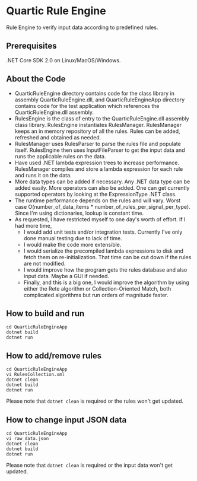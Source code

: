 # Quartic Rule Engine

Rule Engine to verify input data according to predefined rules.


## Prerequisites

.NET Core SDK 2.0 on Linux/MacOS/Windows.

## About the Code

* QuarticRuleEngine directory contains code for the class library in assembly QuarticRuleEngine.dll, and QuarticRuleEngineApp directory contains code for the test application which references the QuarticRuleEngine.dll assembly.
* RulesEngine is the class of entry to the QuarticRuleEngine.dll assembly class library. RulesEngine instantiates RulesManager. RulesManager keeps an in memory repository of all the rules. Rules can be added, refreshed and obtained as needed.
* RulesManager uses RulesParser to parse the rules file and populate itself. RulesEngine then uses InputFileParser to get the input data and runs the applicable rules on the data.
* Have used .NET lambda expression trees to increase performance. RulesManager compiles and store a lambda expression for each rule and runs it on the data.
* More data types can be added if necessary. Any .NET data type can be added easily. More operators can also be added. One can get currently supported operators by looking at the ExpressionType .NET class.
* The runtime performance depends on the rules and will vary. Worst case O(number_of_data_items * number_of_rules_per_signal_per_type). Since I'm using dictionaries, lookup is constant time.
* As requested, I have restricted myself to one day's worth of effort. If I had more time, 
  * I would add unit tests and/or integration tests. Currently I've only done manual testing due to lack of time.
  * I would make the code more extensible.
  * I would serialize the precompiled lambda expressions to disk and fetch them on re-initialization. That time can be cut down if the rules are not modified.
  * I would improve how the program gets the rules database and also input data. Maybe a GUI if needed.
  * Finally, and this is a big one, I would improve the algorithm by using either the Rete algorithm or Collection-Oriented Match, both complicated algorithms but run orders of magnitude faster.

## How to build and run

```
cd QuarticRuleEngineApp
dotnet build
dotnet run
```
## How to add/remove rules

```
cd QuarticRuleEngineApp
vi RulesCollection.xml
dotnet clean
dotnet build
dotnet run
```
Please note that ```dotnet clean``` is required or the rules won't get updated.

## How to change input JSON data

```
cd QuarticRuleEngineApp
vi raw_data.json
dotnet clean
dotnet build
dotnet run
```
Please note that ```dotnet clean``` is required or the input data won't get updated.
